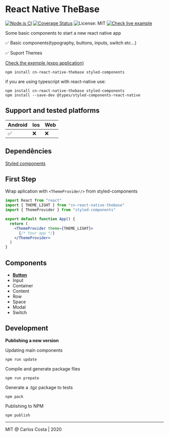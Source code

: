 <h1> React Native TheBase </h1>

[![Node.js CI](https://github.com/C4co/cn-react-native-thebase/actions/workflows/ci.yml/badge.svg)](https://github.com/C4co/cn-react-native-thebase/actions/workflows/ci.yml)
[![Coverage Status](https://coveralls.io/repos/github/C4co/cn-react-native-thebase/badge.svg?branch=master)](https://coveralls.io/github/C4co/cn-react-native-thebase?branch=master)
![License: MIT](https://img.shields.io/badge/License-MIT-blue.svg)
[![Check live example](https://img.shields.io/badge/example%20with%20Expo-000000.svg?style=flat&logo=EXPO&labelColor=000000&logoColor=ffffff)](https://expo.io/@carlosnc/projects/thebase)

<p>
  Some basic components to start a new react native app
</p>

✅ Basic components(typography, buttons, inputs, switch etc...)

✅ Suport Themes

[Check the exemple (expo application)](https://expo.io/@carlosnc/projects/thebase)

```
npm install cn-react-native-thebase styled-components
```

if you are using typescript with react-native use:

```
npm install cn-react-native-thebase styled-components
npm install --save-dev @types/styled-components-react-native
```

## Support and tested platforms

| Android | Ios | Web |
|---------|-----|-----|
| ✅      | ❌    | ❌    |

## Dependêncies
[Styled components](https://styled-components.com/)

## First Step
Wrap aplication with ```<ThemeProvider/>``` from styled-components

```jsx
import React from "react"
import { THEME_LIGHT } from "cn-react-native-thebase"
import { ThemeProvider } from "styled-components"

export default function App() {
  return (
    <ThemeProvider theme={THEME_LIGHT}>
      {/* Your app */}
    </ThemeProvider>
  )
}

```
## Components

- **[Button](https://github.com/C4co/cn-react-native-thebase/wiki/Buttons)**
- Input
- Container
- Content
- Row
- Space
- Modal
- Switch

## Development

**Publishing a new version**

Updating main components
```
npm run update
```

Compile and generate package files
```
npm run prepate
```

Generate a .tgz package to tests
```
npm pack
```

Publishing to NPM
```
npm publish
```

---

MIT @ Carlos Costa | 2020
